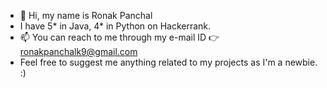 - 👋 Hi, my name is Ronak Panchal
- I have 5* in Java, 4* in Python on Hackerrank.
- 📫 You can reach to me through my e-mail ID 👉 ronakpanchalk9@gmail.com
- Feel free to suggest me anything related to my projects as I'm a newbie. :)

<!---
ronakpanchalk9/ronakpanchalk9 is a ✨ special ✨ repository because its `README.md` (this file) appears on your GitHub profile.
You can click the Preview link to take a look at your changes.
--->
